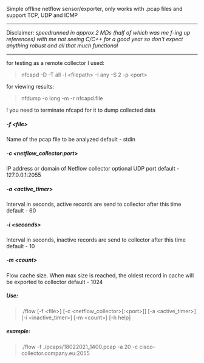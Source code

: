 Simple offline netflow sensor/exporter, only works with .pcap files and support TCP, UDP and ICMP 

---

Disclaimer: *speedrunned in approx 2 MDs (half of which was me f-ing up references) with me not seeing C/C++ for a good year so don't expect anything robust and all that much functional*

---
for testing as a remote collector I used:
>nfcapd -D -T all -l \<filepath> -I any -S 2 -p \<port>

for viewing results:
>nfdump -o long -m -r nfcapd.file

! you need to terminate nfcapd for it to dump collected data
##### -f \<file>
Name of the pcap file to be analyzed
default - stdin
##### -c \<netflow_collector:port>
IP address or domain of Netflow collector optional UDP port
default - 127.0.0.1:2055
##### -a \<active_timer>
Interval in seconds, active records are send to collector after this time
default - 60
##### -i \<seconds>
Interval in seconds, inactive records are send to collector after this time
default - 10
##### -m \<count>
Flow cache size. When max size is reached, the oldest record in cache will be exported to collector
default - 1024
##### Use:
>./flow [-f \<file>] [-c \<netflow_collector>[:\<port>]] [-a \<active_timer>] [-i <inactive_timer>] [-m \<count>] [-h help]
##### example:
>./flow -f ./pcaps/18022021_1400.pcap -a 20 -c cisco-collector.company.eu:2055

